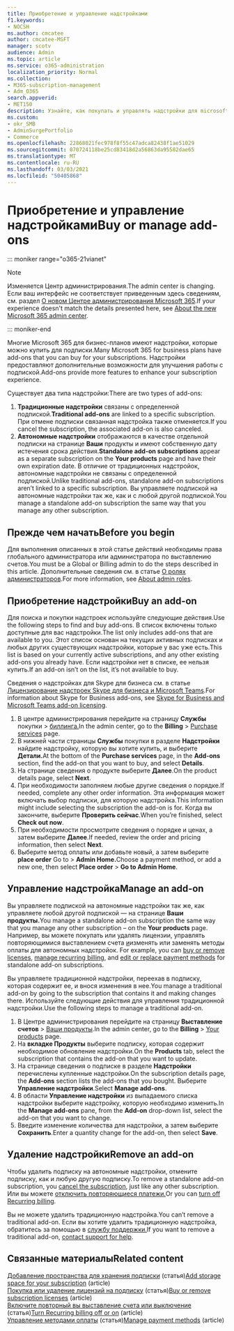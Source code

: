 ```yaml
---
title: Приобретение и управление надстройками
f1.keywords:
- NOCSH
ms.author: cmcatee
author: cmcatee-MSFT
manager: scotv
audience: Admin
ms.topic: article
ms.service: o365-administration
localization_priority: Normal
ms.collection:
- M365-subscription-management
- Adm_O365
search.appverid:
- MET150
description: Узнайте, как покупать и управлять надстройки для microsoft 365 для бизнес-подписки.
ms.custom:
- okr_SMB
- AdminSurgePortfolio
- Commerce
ms.openlocfilehash: 22868021fec978f8f55c47adca82438f1ae51029
ms.sourcegitcommit: 070724118be25cd83418d2a56863da95582dae65
ms.translationtype: MT
ms.contentlocale: ru-RU
ms.lasthandoff: 03/03/2021
ms.locfileid: "50405868"
---
```

# <a name="buy-or-manage-add-ons"></a><span data-ttu-id="a1b68-103">Приобретение и управление надстройками</span><span class="sxs-lookup"><span data-stu-id="a1b68-103">Buy or manage add-ons</span></span>

::: moniker range="o365-21vianet"

> [!NOTE]
> <span data-ttu-id="a1b68-104">Изменяется Центр администрирования.</span><span class="sxs-lookup"><span data-stu-id="a1b68-104">The admin center is changing.</span></span> <span data-ttu-id="a1b68-105">Если ваш интерфейс не соответствует приведенным здесь сведениям, см. раздел [О новом Центре администрирования Microsoft 365](https://docs.microsoft.com/microsoft-365/admin/microsoft-365-admin-center-preview?view=o365-21vianet&preserve-view=true).</span><span class="sxs-lookup"><span data-stu-id="a1b68-105">If your experience doesn't match the details presented here, see [About the new Microsoft 365 admin center](https://docs.microsoft.com/microsoft-365/admin/microsoft-365-admin-center-preview?view=o365-21vianet&preserve-view=true).</span></span>

::: moniker-end

<span data-ttu-id="a1b68-106">Многие Microsoft 365 для бизнес-планов имеют надстройки, которые можно купить для подписки.</span><span class="sxs-lookup"><span data-stu-id="a1b68-106">Many Microsoft 365 for business plans have add-ons that you can buy for your subscriptions.</span></span> <span data-ttu-id="a1b68-107">Надстройки предоставляют дополнительные возможности для улучшения работы с подпиской.</span><span class="sxs-lookup"><span data-stu-id="a1b68-107">Add-ons provide more features to enhance your subscription experience.</span></span>

<span data-ttu-id="a1b68-108">Существует два типа надстройки:</span><span class="sxs-lookup"><span data-stu-id="a1b68-108">There are two types of add-ons:</span></span>

1. <span data-ttu-id="a1b68-109">**Традиционные надстройки** связаны с определенной подпиской.</span><span class="sxs-lookup"><span data-stu-id="a1b68-109">**Traditional add-ons** are linked to a specific subscription.</span></span> <span data-ttu-id="a1b68-110">При отмене подписки связанная надстройка также отменяется.</span><span class="sxs-lookup"><span data-stu-id="a1b68-110">If you cancel the subscription, the associated add-on is also canceled.</span></span>
2. <span data-ttu-id="a1b68-111">**Автономные надстройки** отображаются в качестве отдельной подписки на странице **Ваши** продукты и имеют собственную дату истечения срока действия.</span><span class="sxs-lookup"><span data-stu-id="a1b68-111">**Standalone add-on subscriptions** appear as a separate subscription on the **Your products** page and have their own expiration date.</span></span> <span data-ttu-id="a1b68-112">В отличие от традиционных надстройок, автономные надстройки не связаны с определенной подпиской.</span><span class="sxs-lookup"><span data-stu-id="a1b68-112">Unlike traditional add-ons, standalone add-on subscriptions aren’t linked to a specific subscription.</span></span> <span data-ttu-id="a1b68-113">Вы управляете подпиской на автономные надстройки так же, как и с любой другой подпиской.</span><span class="sxs-lookup"><span data-stu-id="a1b68-113">You manage a standalone add-on subscription the same way that you manage any other subscription.</span></span>

## <a name="before-you-begin"></a><span data-ttu-id="a1b68-114">Прежде чем начать</span><span class="sxs-lookup"><span data-stu-id="a1b68-114">Before you begin</span></span>

<span data-ttu-id="a1b68-115">Для выполнения описанных в этой статье действий необходимы права глобального администратора или администратора по выставлению счетов.</span><span class="sxs-lookup"><span data-stu-id="a1b68-115">You must be a Global or Billing admin to do the steps described in this article.</span></span> <span data-ttu-id="a1b68-116">Дополнительные сведения см. в статье [О ролях администраторов](../admin/add-users/about-admin-roles.md).</span><span class="sxs-lookup"><span data-stu-id="a1b68-116">For more information, see [About admin roles](../admin/add-users/about-admin-roles.md).</span></span>

## <a name="buy-an-add-on"></a><span data-ttu-id="a1b68-117">Приобретение надстройки</span><span class="sxs-lookup"><span data-stu-id="a1b68-117">Buy an add-on</span></span>

<span data-ttu-id="a1b68-118">Для поиска и покупки надстроек используйте следующие действия.</span><span class="sxs-lookup"><span data-stu-id="a1b68-118">Use the following steps to find and buy add-ons.</span></span> <span data-ttu-id="a1b68-119">В список включены только доступные для вас надстройки.</span><span class="sxs-lookup"><span data-stu-id="a1b68-119">The list only includes add-ons that are available to you.</span></span> <span data-ttu-id="a1b68-120">Этот список основан на текущих активных подписках и любых других существующих надстройки, которые у вас уже есть.</span><span class="sxs-lookup"><span data-stu-id="a1b68-120">This list is based on your currently active subscriptions, and any other existing add-ons you already have.</span></span> <span data-ttu-id="a1b68-121">Если надстройки нет в списке, ее нельзя купить.</span><span class="sxs-lookup"><span data-stu-id="a1b68-121">If an add-on isn’t on the list, it’s not available to buy.</span></span>

<span data-ttu-id="a1b68-122">Сведения о надстройках для Skype для бизнеса см. в статье [Лицензирование надстроек Skype для бизнеса и Microsoft Teams](https://docs.microsoft.com/SkypeForBusiness/skype-for-business-and-microsoft-teams-add-on-licensing/skype-for-business-and-microsoft-teams-add-on-licensing).</span><span class="sxs-lookup"><span data-stu-id="a1b68-122">For information about Skype for Business add-ons, see [Skype for Business and Microsoft Teams add-on licensing](https://docs.microsoft.com/SkypeForBusiness/skype-for-business-and-microsoft-teams-add-on-licensing/skype-for-business-and-microsoft-teams-add-on-licensing).</span></span>

1. <span data-ttu-id="a1b68-123">В центре администрирования перейдите на страницу **Службы** покупки \> <a href="https://go.microsoft.com/fwlink/p/?linkid=868433" target="_blank">биллинга.</a></span><span class="sxs-lookup"><span data-stu-id="a1b68-123">In the admin center, go to the **Billing** \> <a href="https://go.microsoft.com/fwlink/p/?linkid=868433" target="_blank">Purchase services</a> page.</span></span>
2. <span data-ttu-id="a1b68-124">В нижней части страницы **Службы** покупки в разделе **Надстройки** найдите надстройку, которую вы хотите купить, и выберите **Детали.**</span><span class="sxs-lookup"><span data-stu-id="a1b68-124">At the bottom of the **Purchase services** page, in the **Add-ons** section, find the add-on that you want to buy, and select **Details**.</span></span>
3. <span data-ttu-id="a1b68-125">На странице сведения о продукте выберите **Далее**.</span><span class="sxs-lookup"><span data-stu-id="a1b68-125">On the product details page, select **Next**.</span></span>
4. <span data-ttu-id="a1b68-126">При необходимости заполняем любые другие сведения о порядке.</span><span class="sxs-lookup"><span data-stu-id="a1b68-126">If needed, complete any other order information.</span></span> <span data-ttu-id="a1b68-127">Эта информация может включать выбор подписки, для которую надстройка.</span><span class="sxs-lookup"><span data-stu-id="a1b68-127">This information might include selecting the subscription the add-on is for.</span></span> <span data-ttu-id="a1b68-128">Когда вы закончите, выберите **Проверить сейчас**.</span><span class="sxs-lookup"><span data-stu-id="a1b68-128">When you’re finished, select **Check out now**.</span></span>
5. <span data-ttu-id="a1b68-129">При необходимости просмотрите сведения о порядке и ценах, а затем выберите **Далее**.</span><span class="sxs-lookup"><span data-stu-id="a1b68-129">If needed, review the order and pricing information, then select **Next**.</span></span>
6. <span data-ttu-id="a1b68-130">Выберите метод оплаты или добавьте новый, а затем выберите **place order** Go to  >  **Admin Home.**</span><span class="sxs-lookup"><span data-stu-id="a1b68-130">Choose a payment method, or add a new one, then select **Place order** > **Go to Admin Home**.</span></span>

## <a name="manage-an-add-on"></a><span data-ttu-id="a1b68-131">Управление надстройка</span><span class="sxs-lookup"><span data-stu-id="a1b68-131">Manage an add-on</span></span>

<span data-ttu-id="a1b68-132">Вы управляете подпиской на автономные надстройки так же, как управляете любой другой подпиской — на странице **Ваши продукты.**</span><span class="sxs-lookup"><span data-stu-id="a1b68-132">You manage a standalone add-on subscription the same way that you manage any other subscription – on the **Your products** page.</span></span> <span data-ttu-id="a1b68-133">Например, вы можете покупать или удалять лицензии, управлять [](billing-and-payments/manage-payment-methods.md) повторяющимися выставлением счета [и](subscriptions/renew-your-subscription.md)изменять или заменять методы оплаты для автономных надстройок. [](licenses/buy-licenses.md)</span><span class="sxs-lookup"><span data-stu-id="a1b68-133">For example, you can [buy or remove licenses](licenses/buy-licenses.md), [manage recurring billing](subscriptions/renew-your-subscription.md), and [edit or replace payment methods](billing-and-payments/manage-payment-methods.md) for standalone add-on subscriptions.</span></span>

<span data-ttu-id="a1b68-134">Вы управляете традиционной надстройки, переехав в подписку, которая содержит ее, и внося изменения в нее.</span><span class="sxs-lookup"><span data-stu-id="a1b68-134">You manage a traditional add-on by going to the subscription that contains it and making changes there.</span></span> <span data-ttu-id="a1b68-135">Используйте следующие действия для управления традиционной надстройки.</span><span class="sxs-lookup"><span data-stu-id="a1b68-135">Use the following steps to manage a traditional add-on.</span></span>
  
1. <span data-ttu-id="a1b68-136">В Центре администрирования перейдите на страницу **Выставление счетов** \> <a href="https://go.microsoft.com/fwlink/p/?linkid=842054" target="_blank">Ваши продукты</a>.</span><span class="sxs-lookup"><span data-stu-id="a1b68-136">In the admin center, go to the **Billing** \> <a href="https://go.microsoft.com/fwlink/p/?linkid=842054" target="_blank">Your products</a> page.</span></span>
2. <span data-ttu-id="a1b68-137">На **вкладке Продукты** выберите подписку, которая содержит необходимое обновление надстройки.</span><span class="sxs-lookup"><span data-stu-id="a1b68-137">On the **Products** tab, select the subscription that contains the add-on that you want to update.</span></span>
3. <span data-ttu-id="a1b68-138">На странице сведения о подписке в разделе **Надстройки** перечислены купленные надстройки.</span><span class="sxs-lookup"><span data-stu-id="a1b68-138">On the subscription details page, the **Add-ons** section lists the add-ons that you bought.</span></span> <span data-ttu-id="a1b68-139">Выберите **Управление надстройки**.</span><span class="sxs-lookup"><span data-stu-id="a1b68-139">Select **Manage add-ons**.</span></span>
4. <span data-ttu-id="a1b68-140">В области **Управление надстройки** из  выпадаемого списка надстройки выберите надстройку, которую необходимо изменить.</span><span class="sxs-lookup"><span data-stu-id="a1b68-140">In the **Manage add-ons** pane, from the **Add-on** drop-down list, select the add-on that you want to change.</span></span>
5. <span data-ttu-id="a1b68-141">Введите изменение количества для надстройки, а затем выберите **Сохранить**.</span><span class="sxs-lookup"><span data-stu-id="a1b68-141">Enter a quantity change for the add-on, then select **Save**.</span></span>

## <a name="remove-an-add-on"></a><span data-ttu-id="a1b68-142">Удаление надстройки</span><span class="sxs-lookup"><span data-stu-id="a1b68-142">Remove an add-on</span></span>

<span data-ttu-id="a1b68-143">Чтобы удалить подписку на автономные [](subscriptions/cancel-your-subscription.md)надстройки, отмените подписку, как и любую другую подписку.</span><span class="sxs-lookup"><span data-stu-id="a1b68-143">To remove a standalone add-on subscription, you [cancel the subscription](subscriptions/cancel-your-subscription.md), just like any other subscription.</span></span> <span data-ttu-id="a1b68-144">Или вы можете [отключить повторяющиеся платежи.](subscriptions/renew-your-subscription.md)</span><span class="sxs-lookup"><span data-stu-id="a1b68-144">Or you can [turn off Recurring billing](subscriptions/renew-your-subscription.md).</span></span>

<span data-ttu-id="a1b68-145">Вы не можете удалить традиционную надстройка.</span><span class="sxs-lookup"><span data-stu-id="a1b68-145">You can’t remove a traditional add-on.</span></span> <span data-ttu-id="a1b68-146">Если вы хотите удалить традиционную надстройка, обратитесь за помощью в [службу поддержки.](../admin/contact-support-for-business-products.md)</span><span class="sxs-lookup"><span data-stu-id="a1b68-146">If you want to remove a traditional add-on, [contact support for help](../admin/contact-support-for-business-products.md).</span></span>
  
## <a name="related-content"></a><span data-ttu-id="a1b68-147">Связанные материалы</span><span class="sxs-lookup"><span data-stu-id="a1b68-147">Related content</span></span>

<span data-ttu-id="a1b68-148">[Добавление пространства для хранения подписки](add-storage-space.md) (статья)</span><span class="sxs-lookup"><span data-stu-id="a1b68-148">[Add storage space for your subscription](add-storage-space.md) (article)</span></span>\
<span data-ttu-id="a1b68-149">[Покупка или удаление лицензий на подписку](licenses/buy-licenses.md) (статья)</span><span class="sxs-lookup"><span data-stu-id="a1b68-149">[Buy or remove subscription licenses](licenses/buy-licenses.md) (article)</span></span>\
<span data-ttu-id="a1b68-150">[Включите повторный вы выставление счета или выключение](subscriptions/renew-your-subscription.md#turn-recurring-billing-off-or-on) (статья)</span><span class="sxs-lookup"><span data-stu-id="a1b68-150">[Turn Recurring billing off or on](subscriptions/renew-your-subscription.md#turn-recurring-billing-off-or-on) (article)</span></span>\
<span data-ttu-id="a1b68-151">[Управление методами оплаты](billing-and-payments/manage-payment-methods.md) (статья)</span><span class="sxs-lookup"><span data-stu-id="a1b68-151">[Manage payment methods](billing-and-payments/manage-payment-methods.md) (article)</span></span>